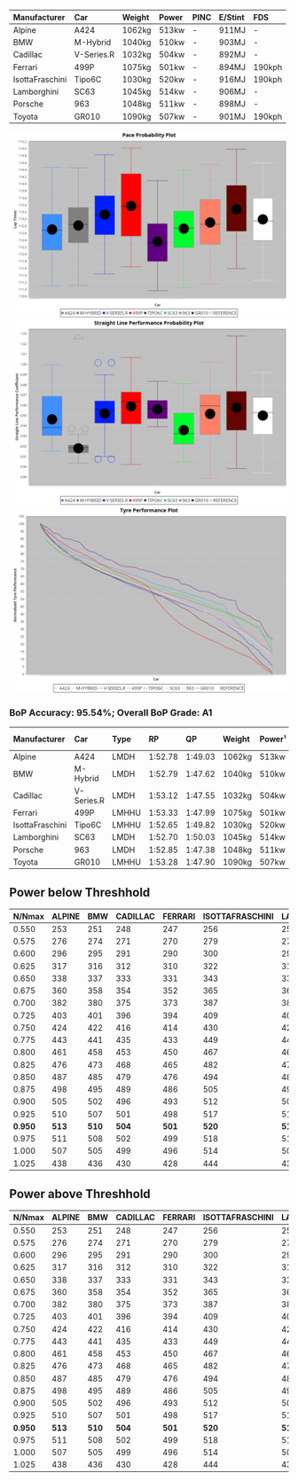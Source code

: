 |Manufacturer|Car|Weight|Power|PINC|E/Stint|FDS|
|:-|:-|:-|:-|:-|:-|:-|
|Alpine|A424|1062kg|513kw|-|911MJ|-|
|BMW|M-Hybrid|1040kg|510kw|-|903MJ|-|
|Cadillac|V-Series.R|1032kg|504kw|-|892MJ|-|
|Ferrari|499P|1075kg|501kw|-|894MJ|190kph|
|IsottaFraschini|Tipo6C|1030kg|520kw|-|916MJ|190kph|
|Lamborghini|SC63|1045kg|514kw|-|906MJ|-|
|Porsche|963|1048kg|511kw|-|898MJ|-|
|Toyota|GR010|1090kg|507kw|-|901MJ|190kph|

![PACECHART](./IMG/CUSTOM.png)
![STRAIGHTLINEPERFORMANCECHART](./IMG/CUSTOM_sp.png)
![TYREPERFORMANCECHART](./IMG/CUSTOM_tw.png)

### BoP Accuracy: 95.54%; Overall BoP Grade: A1
|Manufacturer|Car|Type|RP|QP|Weight|Power¹|Threshhold|PINC|Power²|E/Stint|AVG Vmax|FDS|RDLC|L/Stint|BOP-Grade|ModelAccuracy|ModelPoints|Match%|
|:-|:-|:-|:-|:-|:-|:-|:-|:-|:-|:-|:-|:-|:-|:-|:-|:-|:-|:-|
|Alpine|A424|LMDH|1:52.78|1:49.03|1062kg|513kw|210.0kph|-|513kw|911MJ|278.55kph|-|1.00|35|~A1|80.53%|517|100.00%|
|BMW|M-Hybrid|LMDH|1:52.79|1:47.62|1040kg|510kw|210.0kph|-|510kw|903MJ|275.89kph|-|1.03|35|-A2|98.60%|1690|93.75%|
|Cadillac|V-Series.R|LMDH|1:53.12|1:47.55|1032kg|504kw|210.0kph|-|504kw|892MJ|279.33kph|-|1.03|35|+A2|88.58%|2033|94.89%|
|Ferrari|499P|LMHHU|1:53.33|1:47.99|1075kg|501kw|210.0kph|-|501kw|894MJ|279.16kph|190kph|1.02|35|~A1|84.67%|2303|100.00%|
|IsottaFraschini|Tipo6C|LMHHU|1:52.65|1:49.82|1030kg|520kw|210.0kph|-|520kw|916MJ|281.55kph|190kph|1.08|35|+A2|66.67%|96|92.79%|
|Lamborghini|SC63|LMDH|1:52.70|1:50.03|1045kg|514kw|210.0kph|-|514kw|906MJ|277.62kph|-|1.05|35|-A2|96.77%|419|90.98%|
|Porsche|963|LMDH|1:52.85|1:47.38|1048kg|511kw|210.0kph|-|511kw|898MJ|279.65kph|-|1.01|35|~A1|93.05%|5740|100.00%|
|Toyota|GR010|LMHHU|1:53.28|1:47.90|1090kg|507kw|210.0kph|-|507kw|901MJ|278.89kph|190kph|1.00|35|+A2|90.17%|3255|91.94%|

## Power below Threshhold
|N/Nmax|ALPINE|BMW|CADILLAC|FERRARI|ISOTTAFRASCHINI|LAMBORGHINI|PORSCHE|TOYOTA|
|:-|:-|:-|:-|:-|:-|:-|:-|:-|
|0.550|253|251|248|247|256|253|252|250|
|0.575|276|274|271|270|279|276|275|273|
|0.600|296|295|291|290|300|297|295|293|
|0.625|317|316|312|310|322|318|316|314|
|0.650|338|337|333|331|343|339|337|335|
|0.675|360|358|354|352|365|361|359|356|
|0.700|382|380|375|373|387|383|380|377|
|0.725|403|401|396|394|409|404|402|399|
|0.750|424|422|416|414|430|425|422|419|
|0.775|443|441|435|433|449|444|441|438|
|0.800|461|458|453|450|467|462|459|455|
|0.825|476|473|468|465|482|477|474|470|
|0.850|487|485|479|476|494|488|485|482|
|0.875|498|495|489|486|505|499|496|492|
|0.900|505|502|496|493|512|506|503|499|
|0.925|510|507|501|498|517|511|508|504|
|**0.950**|**513**|**510**|**504**|**501**|**520**|**514**|**511**|**507**|
|0.975|511|508|502|499|518|512|509|505|
|1.000|507|505|499|496|514|508|505|502|
|1.025|438|436|430|428|444|439|436|433|

## Power above Threshhold
|N/Nmax|ALPINE|BMW|CADILLAC|FERRARI|ISOTTAFRASCHINI|LAMBORGHINI|PORSCHE|TOYOTA|
|:-|:-|:-|:-|:-|:-|:-|:-|:-|
|0.550|253|251|248|247|256|253|252|250|
|0.575|276|274|271|270|279|276|275|273|
|0.600|296|295|291|290|300|297|295|293|
|0.625|317|316|312|310|322|318|316|314|
|0.650|338|337|333|331|343|339|337|335|
|0.675|360|358|354|352|365|361|359|356|
|0.700|382|380|375|373|387|383|380|377|
|0.725|403|401|396|394|409|404|402|399|
|0.750|424|422|416|414|430|425|422|419|
|0.775|443|441|435|433|449|444|441|438|
|0.800|461|458|453|450|467|462|459|455|
|0.825|476|473|468|465|482|477|474|470|
|0.850|487|485|479|476|494|488|485|482|
|0.875|498|495|489|486|505|499|496|492|
|0.900|505|502|496|493|512|506|503|499|
|0.925|510|507|501|498|517|511|508|504|
|**0.950**|**513**|**510**|**504**|**501**|**520**|**514**|**511**|**507**|
|0.975|511|508|502|499|518|512|509|505|
|1.000|507|505|499|496|514|508|505|502|
|1.025|438|436|430|428|444|439|436|433|
